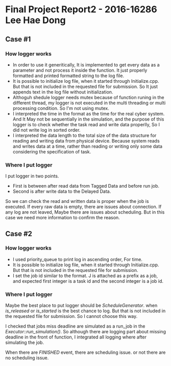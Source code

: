 # Final Project Report2 -  2016-16286 Lee Hae Dong
## Case #1
### How logger works
- In order to use it generitically, It is implemented to get every data as a parameter and not process it inside the function. 
It just properly formatted and printed formatted string to the log file.
- It is possible to initialize log file, when it started through Initialize.cpp. But that is not included in the requested file for submission. 
So It just appends text in the log file without initialization. 
- Althoguh shedule logger needs mutex because of function runing in the different thread, my logger is not executed in the multi threading or multi processing condition. So I'm not using mutex. 
- I interpreted the time in the format as the time for the real cyber system. And It May not be sequentially in the simulation, and the purpose of this logger is to check whether the task read and write data properlly, So I did not write log in sorted order.
- I interpreted the data length to the total size of the data structure for reading and writing data from physical device.
Because system reads and writes data at a time, rather than reading or writing only some data considering the specification of task.  

### Where I put logger
I put logger in two points. 
- First is between after read data from Tagged Data and before run job. 
- Second is after write data to the Delayed Data.

So we can check the read and written data is proper when the job is executed. 
If every raw data is empty, there are issues about connection. 
If any log are not leaved, Maybe there are issues about scheduling. But in this case we need more information to confirm the reason.

## Case #2
### How logger works
- I used priority_queue to print log in ascending order, For time. 
- It is possible to initialize log file, when it started through Initialize.cpp. But that is not included in the requested file for submission. 
- I set the job id similar to the format. J is attached as a prefix as a job, and expected first integer is a task id and the second integer is a job id.  

### Where I put logger
Maybe the best place to put logger should be *ScheduleGenerator*. when *is_released* or *is_started* is the best chance to log. But that is not included in the requested file for submission. So I cannot choose this way.

I checked that jobs miss deadline are simulated as a run_job in the *Executor::run_simulation()*.
So although there are logging part about missing deadline in the front of function, I integrated all logging where after simulating the job. 

When there are *FINISHED* event, there are scheduling issue. 
or not there are no scheduling issue. 
